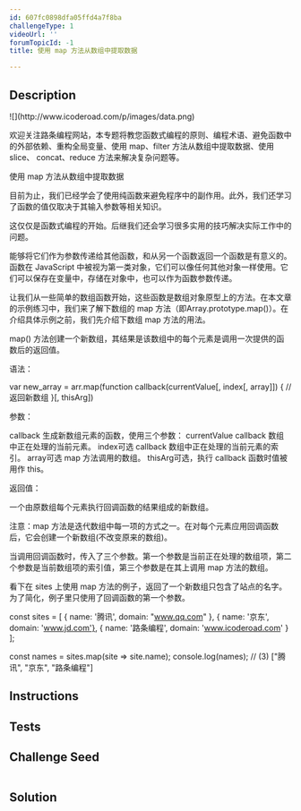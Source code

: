 ```yaml
---
id: 607fc0898dfa05ffd4a7f8ba
challengeType: 1
videoUrl: ''
forumTopicId: -1
title: 使用 map 方法从数组中提取数据

---
```


## Description
<section id='description'>
![](http://www.icoderoad.com/p/images/data.png)

欢迎关注路条编程网站，本专题将教您函数式编程的原则、编程术语、避免函数中的外部依赖、重构全局变量、使用 map、filter 方法从数组中提取数据、使用 slice、 concat、reduce 方法来解决复杂问题等。

使用 map 方法从数组中提取数据

目前为止，我们已经学会了使用纯函数来避免程序中的副作用。此外，我们还学习了函数的值仅取决于其输入参数等相关知识。

这仅仅是函数式编程的开始。后继我们还会学习很多实用的技巧解决实际工作中的问题。

能够将它们作为参数传递给其他函数，和从另一个函数返回一个函数是有意义的。函数在 JavaScript 中被视为第一类对象，它们可以像任何其他对象一样使用。它们可以保存在变量中，存储在对象中，也可以作为函数参数传递。

让我们从一些简单的数组函数开始，这些函数是数组对象原型上的方法。在本文章的示例练习中，我们来了解下数组的 map 方法（即Array.prototype.map()）。在介绍具体示例之前，我们先介绍下数组 map 方法的用法。

map() 方法创建一个新数组，其结果是该数组中的每个元素是调用一次提供的函数后的返回值。

语法：

var new_array = arr.map(function callback(currentValue[, index[, array]]) {
 // 返回新数组
}[, thisArg])

参数：

callback
	生成新数组元素的函数，使用三个参数：
	currentValue
		callback 数组中正在处理的当前元素。
	index可选
		callback 数组中正在处理的当前元素的索引。
	array可选
		map 方法调用的数组。
thisArg可选，执行 callback 函数时值被用作 this。


返回值：

一个由原数组每个元素执行回调函数的结果组成的新数组。

注意：map 方法是迭代数组中每一项的方式之一。在对每个元素应用回调函数后，它会创建一个新数组(不改变原来的数组)。

当调用回调函数时，传入了三个参数。第一个参数是当前正在处理的数组项，第二个参数是当前数组项的索引值，第三个参数是在其上调用 map 方法的数组。

看下在 sites 上使用 map 方法的例子，返回了一个新数组只包含了站点的名字。为了简化，例子里只使用了回调函数的第一个参数。

const sites = [
  { name: '腾讯', domain: "www.qq.com" },
  { name: '京东', domain: 'www.jd.com'},
  { name: '路条编程', domain: 'www.icoderoad.com' }
];

const names = sites.map(site => site.name);
console.log(names); 
// (3) ["腾讯", "京东", "路条编程"]

</section>

## Instructions
<section id='instructions'>

</section>

## Tests
<section id='tests'>

</section>

## Challenge Seed
<section id='challengeSeed'>

<div id='js-seed'>

```js

```

</div>



</section>

## Solution
<section id='solution'>


</section>
